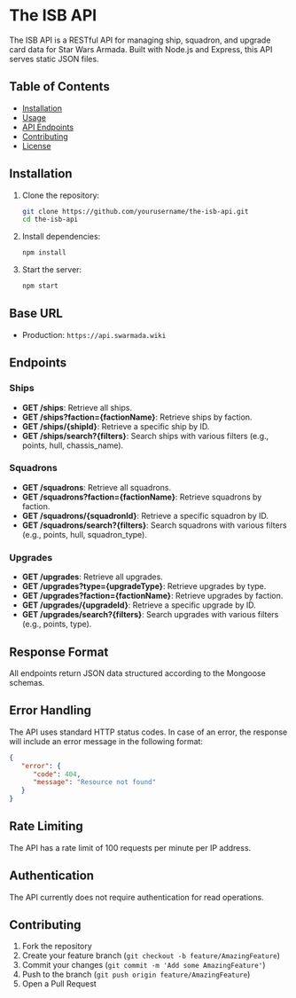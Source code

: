 # The ISB API

The ISB API is a RESTful API for managing ship, squadron, and upgrade card data for Star Wars Armada. Built with Node.js and Express, this API serves static JSON files.

## Table of Contents

- [Installation](#installation)
- [Usage](#usage)
- [API Endpoints](#api-endpoints)
- [Contributing](#contributing)
- [License](#license)

## Installation

1. Clone the repository:
   ```sh
   git clone https://github.com/yourusername/the-isb-api.git
   cd the-isb-api
   ```

2. Install dependencies:
   ```sh
   npm install
   ```

3. Start the server:
   ```sh
   npm start
   ```




## Base URL
- Production: `https://api.swarmada.wiki`

## Endpoints

### Ships
- **GET /ships**: Retrieve all ships.
- **GET /ships?faction={factionName}**: Retrieve ships by faction.
- **GET /ships/{shipId}**: Retrieve a specific ship by ID.
- **GET /ships/search?{filters}**: Search ships with various filters (e.g., points, hull, chassis_name).

### Squadrons
- **GET /squadrons**: Retrieve all squadrons.
- **GET /squadrons?faction={factionName}**: Retrieve squadrons by faction.
- **GET /squadrons/{squadronId}**: Retrieve a specific squadron by ID.
- **GET /squadrons/search?{filters}**: Search squadrons with various filters (e.g., points, hull, squadron_type).

### Upgrades
- **GET /upgrades**: Retrieve all upgrades.
- **GET /upgrades?type={upgradeType}**: Retrieve upgrades by type.
- **GET /upgrades?faction={factionName}**: Retrieve upgrades by faction.
- **GET /upgrades/{upgradeId}**: Retrieve a specific upgrade by ID.
- **GET /upgrades/search?{filters}**: Search upgrades with various filters (e.g., points, type).

## Response Format
All endpoints return JSON data structured according to the Mongoose schemas.

## Error Handling
The API uses standard HTTP status codes. In case of an error, the response will include an error message in the following format:
```json
{
   "error": {
      "code": 404,
      "message": "Resource not found"
   }
}
```


## Rate Limiting
The API has a rate limit of 100 requests per minute per IP address.

## Authentication
The API currently does not require authentication for read operations.

## Contributing

1. Fork the repository
2. Create your feature branch (`git checkout -b feature/AmazingFeature`)
3. Commit your changes (`git commit -m 'Add some AmazingFeature'`)
4. Push to the branch (`git push origin feature/AmazingFeature`)
5. Open a Pull Request